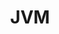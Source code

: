 ---
title: "JVM"
weight: 4
links:
- title: "Networking I/O with Virtual Threads - Under the hood"
  link: "https://inside.java/2021/05/10/networking-io-with-virtual-threads/"
- title: "JVM Anatomy Quarks"
  link: "https://shipilev.net/jvm/anatomy-quarks/"
---